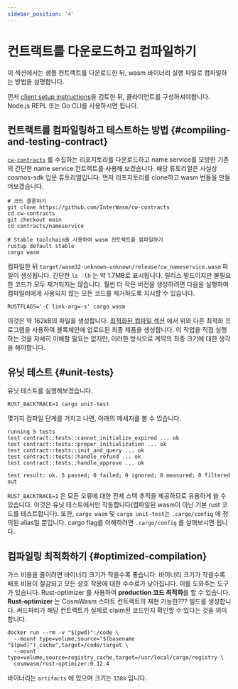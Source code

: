 ```yaml
---
sidebar_position: '4'
---
```


# 컨트랙트를 다운로드하고 컴파일하기

이 섹션에서는 샘플 컨트랙트를 다운로드한 뒤,  wasm 바이너리 실행 파일로 컴파일하는 방법을 설명합니다.

먼저 [client setup instructions](03-setting-env.md)을 검토한 뒤, 클라이언트를 구성하셔야합니다. Node.js REPL 또는 Go CLI를 사용하시면 됩니다.

## 컨트랙트를 컴파일링하고 테스트하는 방법 {#compiling-and-testing-contract}

[`cw-contracts`](https://github.com/InterWasm/cw-contracts) 를 수집하는 리포지토리를 다운로드하고 name service를 모방한 기존의 간단한 name service 컨트랙트를 사용해 보겠습니다. 해당 튜토리얼은 사실상 cosmos-sdk 입문 튜토리얼입니다. 먼저 리포지토리를 clone하고 wasm 번들을 만들어보겠습니다.

```shell
# 코드 클론하기
git clone https://github.com/InterWasm/cw-contracts
cd cw-contracts
git checkout main
cd contracts/nameservice

# Stable toolchain을 사용하여 wasm 컨트랙트를 컴파일하기
rustup default stable
cargo wasm
```

컴파일한 뒤 `target/wasm32-unknown-unknown/release/cw_nameservice.wasm` 파일이 생성됩니다. 간단한 `ls -lh` 는 약 1.7MB로 표시됩니다. 릴리스 빌드이지만 불필요한 코드가 모두 제거되지는 않습니다. 훨씬 더 작은 버전을 생성하려면 다음을 실행하여 컴파일러에게 사용되지 않는 모든 코드를 제거하도록 지시할 수 있습니다.

```shell
RUSTFLAGS='-C link-arg=-s' cargo wasm
```

이것은 약 162kB의 파일을 생성합니다. [최적화된 컴파일 섹션](#optimized-compilation) 에서 위와 다른 최적화 프로그램을 사용하여 블록체인에 업로드된 최종 제품을 생성합니다. 이 작업을 직접 실행하는 것을 자세히 이해할 필요는 없지만, 이러한 방식으로 계약의 최종 크기에 대한 생각을 해야합니다.

## 유닛 테스트 {#unit-tests}

유닛 테스트를 실행해보겠습니다.

```shell
RUST_BACKTRACE=1 cargo unit-test
```

몇가지 컴파일 단계를 거치고 나면, 아래의 메세지를 볼 수 있습니다.

```text
running 5 tests
test contract::tests::cannot_initialize_expired ... ok
test contract::tests::proper_initialization ... ok
test contract::tests::init_and_query ... ok
test contract::tests::handle_refund ... ok
test contract::tests::handle_approve ... ok

test result: ok. 5 passed; 0 failed; 0 ignored; 0 measured; 0 filtered out
```

`RUST_BACKTRACE=1` 은 모든 오류에 대한 전체 스택 추적을 제공하므로 유용하게 쓸 수 있습니다. 이것은 유닛 테스트에서만 작동합니다(컴파일된 wasm이 아닌 기본 rust 코드를 테스트합니다). 또한, `cargo wasm` 및 `cargo unit-test`는 `.cargo/config` 에 정의된 alias일 뿐입니다. cargo flag를 이해하려면 `.cargo/config` 를 살펴보시면 됩니다.

## 컴파일링 최적화하기 {#optimized-compilation}

가스 비용을 줄이려면 바이너리 크기가 작을수록 좋습니다. 바이너리 크기가 작을수록 배포 비용이 절감되고 모든 상호 작용에 대한 수수료가 낮아집니다. 이를 도와주는 도구가 있습니다. <a>Rust-optimizer</a> 를 사용하여 <strong>production 코드 최적화</strong>를 할 수 있습니다. **Rust-optimizer** 는 CosmWasm 스마트 컨트랙트의 재현 가능한??? 빌드를 생성합니다. 써드파티가 해당 컨트랙트가 실제로 claim된 코드인지 확인할 수 있다는 것을 의미합니다.

```shell
docker run --rm -v "$(pwd)":/code \
  --mount type=volume,source="$(basename "$(pwd)")_cache",target=/code/target \
  --mount type=volume,source=registry_cache,target=/usr/local/cargo/registry \
  cosmwasm/rust-optimizer:0.12.4
```

바이너리는 `artifacts` 에 있으며 크기는 `138k` 입니다.
